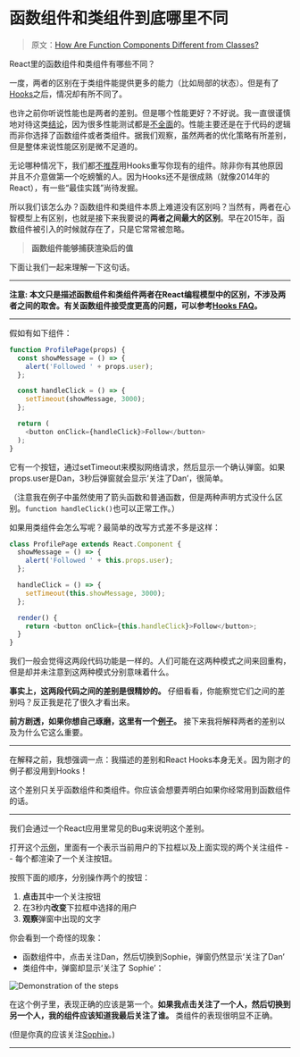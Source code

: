 # 函数组件和类组件到底哪里不同

> 原文：[How Are Function Components Different from Classes?](https://overreacted.io/how-are-function-components-different-from-classes/)

React里的函数组件和类组件有哪些不同？

一度，两者的区别在于类组件能提供更多的能力（比如局部的状态）。但是有了[Hooks](https://reactjs.org/docs/hooks-intro.html)之后，情况却有所不同了。

也许之前你听说性能也是两者的差别。但是哪个性能更好？不好说。我一直很谨慎地对待这类[结论](https://github.com/ryardley/hooks-perf-issues/pull/2)，因为很多性能测试都是[不全面](https://medium.com/@dan_abramov/this-benchmark-is-indeed-flawed-c3d6b5b6f97f?source=your_stories_page---------------------------)的。性能主要还是在于代码的逻辑而非你选择了函数组件或者类组件。据我们观察，虽然两者的优化策略有所差别，但是整体来说性能区别是微不足道的。

无论哪种情况下，我们都[不推荐](https://reactjs.org/docs/hooks-faq.html#should-i-use-hooks-classes-or-a-mix-of-both)用Hooks重写你现有的组件。除非你有其他原因并且不介意做第一个吃螃蟹的人。因为Hooks还不是很成熟（就像2014年的React），有一些“最佳实践”尚待发掘。

所以我们该怎么办？函数组件和类组件本质上难道没有区别吗？当然有，两者在心智模型上有区别，也就是接下来我要说的**两者之间最大的区别**。早在2015年，函数组件被引入的时候就存在了，只是它常常被忽略。

> **函数组件能够捕获渲染后的值**

下面让我们一起来理解一下这句话。

---

**注意: 本文只是描述函数组件和类组件两者在React编程模型中的区别，不涉及两者之间的取舍。有关函数组件接受度更高的问题，可以参考[Hooks FAQ](https://reactjs.org/docs/hooks-faq.html#adoption-strategy)。**

---

假如有如下组件：

```javascript
function ProfilePage(props) {
  const showMessage = () => {
    alert('Followed ' + props.user);
  };

  const handleClick = () => {
    setTimeout(showMessage, 3000);
  };

  return (
    <button onClick={handleClick}>Follow</button>
  );
}
```

它有一个按钮，通过setTimeout来模拟网络请求，然后显示一个确认弹窗。如果props.user是Dan，3秒后弹窗就会显示‘关注了Dan’，很简单。

（注意我在例子中虽然使用了箭头函数和普通函数，但是两种声明方式没什么区别。```function handleClick()```也可以正常工作。）

如果用类组件会怎么写呢？最简单的改写方式差不多是这样：

```javascript
class ProfilePage extends React.Component {
  showMessage = () => {
    alert('Followed ' + this.props.user);
  };

  handleClick = () => {
    setTimeout(this.showMessage, 3000);
  };

  render() {
    return <button onClick={this.handleClick}>Follow</button>;
  }
}
```

我们一般会觉得这两段代码功能是一样的。人们可能在这两种模式之间来回重构，但是却并未注意到这两种模式分别意味着什么。

**事实上，这两段代码之间的差别是很精妙的。** 仔细看看，你能察觉它们之间的差别吗？反正我是花了很久才看出来。

**前方剧透，如果你想自己琢磨，这里有一个[例子](https://codesandbox.io/s/pjqnl16lm7)。** 接下来我将解释两者的差别以及为什么它这么重要。

---

在解释之前，我想强调一点：我描述的差别和React Hooks本身无关。因为刚才的例子都没用到Hooks！

这个差别只关乎函数组件和类组件。你应该会想要弄明白如果你经常用到函数组件的话。

---

我们会通过一个React应用里常见的Bug来说明这个差别。

打开这个[示例](https://codesandbox.io/s/pjqnl16lm7)，里面有一个表示当前用户的下拉框以及上面实现的两个关注组件 -- 每个都渲染了一个关注按钮。

按照下面的顺序，分别操作两个的按钮：
1. **点击**其中一个关注按钮
1. 在3秒内**改变**下拉框中选择的用户
1. **观察**弹窗中出现的文字

你会看到一个奇怪的现象：
* 函数组件中，点击关注Dan，然后切换到Sophie，弹窗仍然显示‘关注了Dan’
* 类组件中，弹窗却显示‘关注了 Sophie’：

![Demonstration of the steps](https://overreacted.io/bug-386a449110202d5140d67336a0ade5a0.gif)

在这个例子里，表现正确的应该是第一个。**如果我点击关注了一个人，然后切换到另一个人，我的组件应该知道我最后关注了谁。** 类组件的表现很明显不正确。

(但是你真的应该关注[Sophie](https://mobile.twitter.com/sophiebits)。)

---